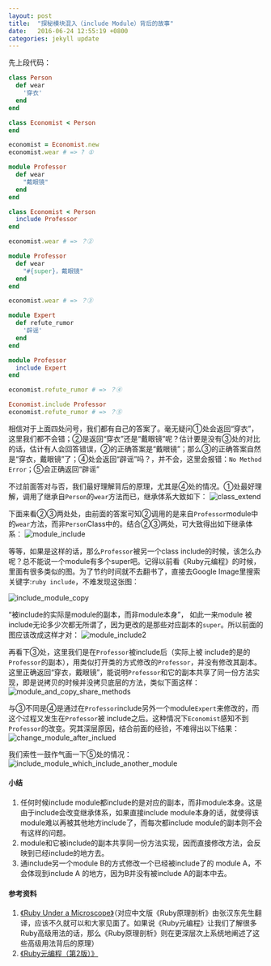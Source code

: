 ```yaml
---
layout: post
title:  "探秘模块混入（include Module）背后的故事"
date:   2016-06-24 12:55:19 +0800
categories: jekyll update
---
```


先上段代码：

```ruby
class Person
  def wear
    '穿衣'
  end
end

class Economist < Person
end

economist = Economist.new
economist.wear # => ? ①

module Professor
  def wear
    "戴眼镜"
  end
end

class Economist < Person
  include Professor
end

economist.wear # => ？②

module Professor
  def wear
    "#{super}，戴眼镜"
  end
end

economist.wear # => ？③

module Expert
  def refute_rumor
    '辟谣'
  end
end

module Professor
  include Expert
end

economist.refute_rumor # => ？④

Economist.include Professor
economist.refute_rumor # => ？⑤

```

相信对于上面四处问号，我们都有自己的答案了。毫无疑问①处会返回“穿衣”，这里我们都不会错；②是返回“穿衣”还是“戴眼镜”呢？估计要是没有③处的对比的话，估计有人会回答错误，②的正确答案是“戴眼镜”；那么③的正确答案自然是“穿衣，戴眼镜”了；④处会返回“辟谣”吗？，并不会，这里会报错：`No Method Error`；⑤会正确返回“辟谣”

不过前面答对与否，我们最好理解背后的原理，尤其是④处的情况。①处最好理解，调用了继承自`Person`的`wear`方法而已，继承体系大致如下：
![class_extend](/images/class_extend.png)

下面来看②③两处处，由前面的答案可知②调用的是来自`Professor`module中的`wear`方法，而非`Person`Class中的。结合②③两处，可大致得出如下继承体系：
![module_include](/images/module_include.png)

等等，如果是这样的话，那么`Professor`被另一个class include的时候，该怎么办呢？总不能说一个module有多个super吧。记得以前看《Ruby元编程》的时候，里面有很多类似的图。为了节约时间就不去翻书了，直接去Google Image里搜索关键字:`ruby include`，不难发现这张图：

![include_module_copy](/images/include_module_copy.png)

“被include的实际是module的副本，而非module本身”， 如此一来module 被include无论多少次都无所谓了，因为更改的是那些对应副本的`super`。所以前面的图应该改成这样才对：
![module_include2](/images/module_include2.png)

再看下③处，这里我们是在`Professor`被include后（实际上被 include的是的`Professor`的副本），用类似打开类的方式修改的`Professor`，并没有修改其副本。这里正确返回“穿衣，戴眼镜”，能说明`Professor`和它的副本共享了同一份方法实现，即是说拷贝的时候并没拷贝底层的方法，类似下面这样：
![module_and_copy_share_methods](/images/module_and_copy_share_methods.png)

与③不同是④是通过在`Professor`include另外一个module`Expert`来修改的，而这个过程又发生在`Professor`被 include之后。这种情况下`Economist`感知不到`Professor`的改变。究其深层原因，结合前面的经验，不难得出以下结果：
![change_module_after_inclued](/images/change_module_after_inclued.png)

我们索性一鼓作气画一下⑤处的情况：
![include_module_which_include_another_module](/images/include_module_which_include_another_module.png)

#### 小结
1. 任何时候include module都include的是对应的副本，而非module本身。这是由于include会改变继承体系，如果直接include module本身的话，就使得该module难以再被其他地方include了，而每次都include module的副本则不会有这样的问题。
2. module和它被include的副本共享同一份方法实现，因而直接修改方法，会反映到已经include的地方去。
3. 通include另一个module B的方式修改一个已经被include了的 module A，不会体现到include A 的地方，因为B并没有被include A的副本中去。

#### 参考资料

1. [《Ruby Under a Microscope》](https://book.douban.com/subject/24718740/)（对应中文版《Ruby原理剖析》由张汉东先生翻译，应该不久就可以和大家见面了。如果说《Ruby元编程》让我们了解很多Ruby高级用法的话，那么《Ruby原理剖析》则在更深层次上系统地阐述了这些高级用法背后的原理）
2. [《Ruby元编程（第2版）》](https://book.douban.com/subject/26575429/)
